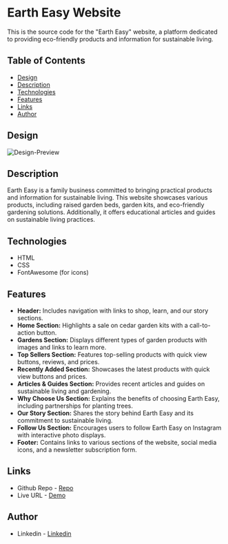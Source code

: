 # Earth Easy Website

This is the source code for the "Earth Easy" website, a platform dedicated to providing eco-friendly products and information for sustainable living.

## Table of Contents

- [Design](#design)
- [Description](#description)
- [Technologies](#technologies)
- [Features](#features)
- [Links](#links)
- [Author](#author)

## Design

![Design-Preview](./design/design-preview.png)

## Description

Earth Easy is a family business committed to bringing practical products and information for sustainable living. This website showcases various products, including raised garden beds, garden kits, and eco-friendly gardening solutions. Additionally, it offers educational articles and guides on sustainable living practices.

## Technologies

- HTML
- CSS
- FontAwesome (for icons)

## Features

- **Header:** Includes navigation with links to shop, learn, and our story sections.
- **Home Section:** Highlights a sale on cedar garden kits with a call-to-action button.
- **Gardens Section:** Displays different types of garden products with images and links to learn more.
- **Top Sellers Section:** Features top-selling products with quick view buttons, reviews, and prices.
- **Recently Added Section:** Showcases the latest products with quick view buttons and prices.
- **Articles & Guides Section:** Provides recent articles and guides on sustainable living and gardening.
- **Why Choose Us Section:** Explains the benefits of choosing Earth Easy, including partnerships for planting trees.
- **Our Story Section:** Shares the story behind Earth Easy and its commitment to sustainable living.
- **Follow Us Section:** Encourages users to follow Earth Easy on Instagram with interactive photo displays.
- **Footer:** Contains links to various sections of the website, social media icons, and a newsletter subscription form.

## Links

- Github Repo - [Repo](https://github.com/basemsameh/Earth-Easy-Website.git)
- Live URL - [Demo](https://basemsameh.github.io/Earth-Easy-Website/)

## Author

- Linkedin - [Linkedin](https://www.linkedin.com/in/basem-sameh-671b5b212/)
